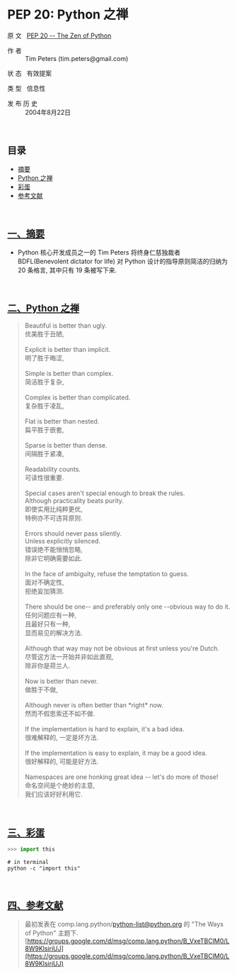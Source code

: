 # PEP 20: Python 之禅

原 文 &nbsp; [PEP 20 -- The Zen of Python](https://www.python.org/dev/peps/pep-0020/)

<dl>
    <dt>作 者</dt>
    <dd>
        Tim Peters (tim.peters@gmail.com)
    </dd>
</dl>

<!-- 翻 译 &nbsp; Wills Hua (wills.hua96@gmail.com) -->

状 态 &nbsp; 有效提案

类 型 &nbsp; 信息性

<dl>
    <dt>发 布 历 史</dt>
    <dd>
        2004年8月22日 
    </dt>
</dl>

<br>

## 目录

- [摘要](#chapter-1) <div id="content-1">
- [Python 之禅](#chapter-2) <div id="content-2">
- [彩蛋](#chapter-3) <div id="content-3">
- [参考文献](#chapter-4) <div id="content-4">

<br>
<!-- <div class="page"/> -->

## <div id="chapter-1"> [一、摘要](#content-1) 


* Python 核心开发成员之一的 Tim Peters 将终身仁慈独裁者 BDFL(Benevolent dictator for life) 对 Python 设计的指导原则简洁的归纳为 20 条格言, 其中只有 19 条被写下来.

<br>
<!-- <div class="page"/> -->

## <div id="chapter-2"> [二、Python 之禅](#content-2) 

> Beautiful is better than ugly. <br>
> 优美胜于丑陋, <br>
> <br>
> Explicit is better than implicit. <br>
> 明了胜于晦涩, <br>
> <br>
> Simple is better than complex. <br>
> 简洁胜于复杂, <br>
> <br>
> Complex is better than complicated. <br>
> 复杂胜于凌乱, <br>
> <br>
> Flat is better than nested. <br>
> 扁平胜于嵌套, <br>
> <br>
> Sparse is better than dense. <br>
> 间隔胜于紧凑, <br>
> <br>
> Readability counts. <br>
> 可读性很重要. <br>
> <br>
> Special cases aren't special enough to break the rules. <br>
> Although practicality beats purity. <br>
> 即使实用比纯粹更优, <br>
> 特例亦不可违背原则. <br>
> <br>
> Errors should never pass silently. <br>
> Unless explicitly silenced. <br>
> 错误绝不能悄悄忽略, <br>
> 除非它明确需要如此. <br>
> <br>
> In the face of ambiguity, refuse the temptation to guess. <br>
> 面对不确定性, <br>
> 拒绝妄加猜测. <br>
> <br>
> There should be one-- and preferably only one --obvious way to do it. <br>
> 任何问题应有一种, <br>
> 且最好只有一种, <br>
> 显而易见的解决方法. <br>
> <br>
> Although that way may not be obvious at first unless you're Dutch. <br>
> 尽管这方法一开始并非如此直观, <br>
> 除非你是荷兰人. <br>
> <br>
> Now is better than never. <br>
> 做胜于不做, <br>
> <br>
> Although never is often better than \*right\* now. <br>
> 然而不假思索还不如不做. <br>
> <br>
> If the implementation is hard to explain, it's a bad idea. <br>
> 很难解释的, 一定是坏方法. <br>
> <br>
> If the implementation is easy to explain, it may be a good idea. <br>
> 很好解释的, 可能是好方法. <br>
> <br>
> Namespaces are one honking great idea -- let's do more of those! <br>
> 命名空间是个绝妙的主意, <br>
> 我们应该好好利用它.

<br>
<!-- <div class="page"/> -->

## <div id="chapter-3"> [三、彩蛋](#content-3) 

```Python
>>> import this
```

```
# in terminal
python -c "import this"
```

<br>
<!-- <div class="page"/> -->

## <div id="chapter-4"> [四、参考文献](#content-4) 

> 最初发表在 comp.lang.python/python-list@python.org 的 "The Ways of Python" 主题下. [https://groups.google.com/d/msg/comp.lang.python/B_VxeTBClM0/L8W9KlsiriUJ](https://groups.google.com/d/msg/comp.lang.python/B_VxeTBClM0/L8W9KlsiriUJ)